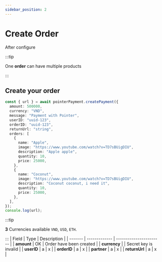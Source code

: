 ```yaml
---
sidebar_position: 2
---
```


# Create Order

After configure

:::tip

One **order** can have multiple products

:::

## Create your order

```typescript title="Create Order"
const { url } = await pointerPayment.createPayment({
  amount: 500000,
  currency: "VND",
  message: "Payment with Pointer",
  userID: "uuid-123",
  orderID: "uuid-123",
  returnUrl: "string",
  orders: [
    {
      name: "Apple",
      image: "https://www.youtube.com/watch?v=TD7sBUigDIU",
      description: "Apple apple",
      quantity: 10,
      price: 25000,
    },
    {
      name: "Coconut",
      image: "https://www.youtube.com/watch?v=TD7sBUigDIU",
      description: "Coconut coconut, i need it",
      quantity: 10,
      price: 25000,
    },
  ],
});
console.log(url);
```

:::tip

**3** Currencies available `VND`, `USD`, `ETH`.

:::
| Field | Type | Description |
| ------- | ------------- | ----------------------- |
| **amount** | OK | Order have been created |
| **currency** | | Secret key is invalid |
| **userID** | a | x |
| **orderID** | a | x |
| **partner** | a | x |
| **returnUrl** | a | x |
